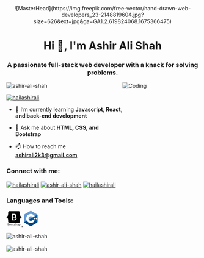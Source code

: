 <center>
![MasterHead](https://img.freepik.com/free-vector/hand-drawn-web-developers_23-2148819604.jpg?size=626&ext=jpg&ga=GA1.2.619824068.1675366475)
  </center>
<h1 align="center">Hi 👋, I'm Ashir Ali Shah</h1>
<h3 align="center">A passionate full-stack web developer with a knack for solving problems.</h3>
<img align="right" alt="Coding" height = "200" width="200" src="https://camo.githubusercontent.com/5ddf73ad3a205111cf8c686f687fc216c2946a75005718c8da5b837ad9de78c9/68747470733a2f2f7468756d62732e6766796361742e636f6d2f4576696c4e657874446576696c666973682d736d616c6c2e676966">
<p align="left"> <img src="https://komarev.com/ghpvc/?username=ashir-ali-shah&label=Profile%20views&color=0e75b6&style=flat" alt="ashir-ali-shah" /> </p>

<p align="left"> <a href="https://twitter.com/hailashirali" target="blank"><img src="https://img.shields.io/twitter/follow/hailashirali?logo=twitter&style=for-the-badge" alt="hailashirali" /></a> </p>

- 🌱 I’m currently learning **Javascript, React, and back-end development**

- 💬 Ask me about **HTML, CSS, and Bootstrap**

- 📫 How to reach me **ashirali2k3@gmail.com**

<h3 align="left">Connect with me:</h3>
<p align="left">
<a href="https://twitter.com/hailashirali" target="blank"><img align="center" src="https://raw.githubusercontent.com/rahuldkjain/github-profile-readme-generator/master/src/images/icons/Social/twitter.svg" alt="hailashirali" height="30" width="40" /></a>
<a href="https://linkedin.com/in/ashir-ali-shah" target="blank"><img align="center" src="https://raw.githubusercontent.com/rahuldkjain/github-profile-readme-generator/master/src/images/icons/Social/linked-in-alt.svg" alt="ashir-ali-shah" height="30" width="40" /></a>
<a href="https://instagram.com/hailashirali" target="blank"><img align="center" src="https://raw.githubusercontent.com/rahuldkjain/github-profile-readme-generator/master/src/images/icons/Social/instagram.svg" alt="hailashirali" height="30" width="40" /></a>
</p>

<h3 align="left">Languages and Tools:</h3>
<p align="left"> <a href="https://getbootstrap.com" target="_blank" rel="noreferrer"> <img src="https://raw.githubusercontent.com/devicons/devicon/master/icons/bootstrap/bootstrap-plain-wordmark.svg" alt="bootstrap" width="40" height="40"/> </a> <a href="https://www.w3schools.com/cpp/" target="_blank" rel="noreferrer"> <img src="https://raw.githubusercontent.com/devicons/devicon/master/icons/cplusplus/cplusplus-original.svg" alt="cplusplus" width="40" height="40"/> </a> </p>

<p><img align="center" src="https://github-readme-stats.vercel.app/api/top-langs?username=ashir-ali-shah&show_icons=true&locale=en&layout=compact" alt="ashir-ali-shah" /></p>

<p><img align="center" src="https://github-readme-streak-stats.herokuapp.com/?user=ashir-ali-shah&" alt="ashir-ali-shah" /></p>
